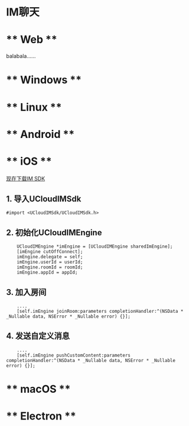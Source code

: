 # IM聊天
<!-- {docsify-ignore-all} -->
<!-- tabs:start -->

# ** Web **

balabala……  

# ** Windows **

# ** Linux **

# ** Android **


# ** iOS **

  [现在下载IM SDK](http://urtcsdk.cn-bj.ufileos.com/UCloudIMSdk_ios.zip)   
    
## 1. 导入UCloudIMSdk

```
#import <UCloudIMSdk/UCloudIMSdk.h>
```
## 2. 初始化UCloudIMEngine

```
    UCloudIMEngine *imEngine = [UCloudIMEngine sharedImEngine];
    [imEngine cutOffConnect];
    imEngine.delegate = self;
    imEngine.userId = userId;
    imEngine.roomId = roomId;
    imEngine.appId = appId;
```
## 3. 加入房间
```
    ....
    [self.imEngine joinRoom:parameters completionHandler:^(NSData * _Nullable data, NSError * _Nullable error) {}];
```

## 4. 发送自定义消息

```
    ....
    [self.imEngine pushCustomContent:parameters completionHandler:^(NSData * _Nullable data, NSError * _Nullable error) {}];
```

# ** macOS **

# ** Electron **

<!-- tabs:end -->

